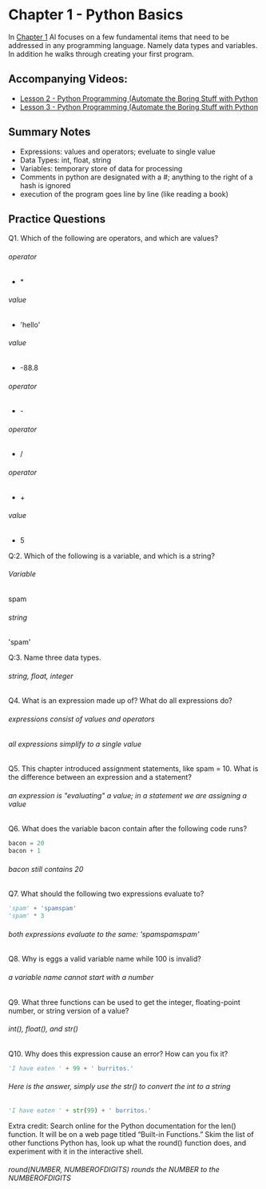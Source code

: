 # Chapter 1 - Python Basics
In 
[Chapter 1](https://automatetheboringstuff.com/chapter1/)
 Al focuses on a few fundamental items that need to be addressed in any programming language. Namely data types and variables. In addition he walks through creating your first program.

## Accompanying Videos:
- [Lesson 2 - Python Programming (Automate the Boring Stuff with Python](https://www.youtube.com/watch?v=7qHMXu99d88)
- [Lesson 3 - Python Programming (Automate the Boring Stuff with Python](https://www.youtube.com/watch?v=buMTH6ICnqk)

## Summary Notes
- Expressions: values and operators; eveluate to single value
- Data Types: int, float, string
- Variables: temporary store of data for processing
- Comments in python are designated with a #; anything to the right of a hash is ignored
- execution of the program goes line by line (like reading a book)

## Practice Questions

Q1. Which of the following are operators, and which are values?
###### operator
- \*
###### value
- 'hello'
###### value
- \-88.8
###### operator
- \-
###### operator
- \/
###### operator
- \+
###### value
- 5

Q:2. Which of the following is a variable, and which is a string?

###### Variable
spam 
###### string
'spam'

Q:3. Name three data types.

###### string, float, integer

Q4. What is an expression made up of? What do all expressions do?

###### expressions consist of values and operators

###### all expressions simplify to a single value

Q5. This chapter introduced assignment statements, like spam = 10. What is the difference between an expression and a statement?

###### an expression is "evaluating" a value; in a statement we are assigning a value

Q6. What does the variable bacon contain after the following code runs?

```python
bacon = 20
bacon + 1
```

###### bacon still contains 20


Q7. What should the following two expressions evaluate to?

```python
'spam' + 'spamspam'
'spam' * 3
```

###### both expressions evaluate to the same: 'spamspamspam'
Q8. Why is eggs a valid variable name while 100 is invalid?

###### a variable name cannot start with a number

Q9. What three functions can be used to get the integer, floating-point number, or string version of a value?

###### int(), float(), and str()

Q10. Why does this expression cause an error? How can you fix it?

```python
'I have eaten ' + 99 + ' burritos.'
```
###### Here is the answer, simply use the str() to convert the int to a string
```python
'I have eaten ' + str(99) + ' burritos.'
```

Extra credit: Search online for the Python documentation for the len() function. It will be on a web page titled “Built-in Functions.” Skim the list of other functions Python has, look up what the round() function does, and experiment with it in the interactive shell.

###### round(NUMBER, NUMBEROFDIGITS) rounds the NUMBER to the NUMBEROFDIGITS
